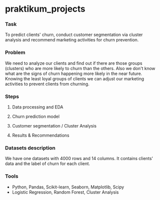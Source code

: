 # praktikum_projects

### Task

To predict clients' churn, conduct customer segmentation via cluster analysis and recommend marketing activities for churn prevention. 

### Problem

We need to analyze our clients and find out if there are those groups (clusters) who are more likely to churn than the others. Also we don't know what are the signs of churn happening more likely in the near future. Knowing the least loyal groups of clients we can adjust our marketing activities to prevent clients from churning. 


### Steps

1. Data processing and EDA 

2. Churn prediction model

3. Customer segmentation / Cluster Analysis

4. Results & Recommendations


### Datasets description

We have one datasets with 4000 rows and 14 columns. It contains clients' data and the label of churn for each client. 

### Tools

- Python, Pandas, Scikit-learn, Seaborn, Matplotlib, Scipy
- Logistic Regression, Random Forest, Cluster Analysis

